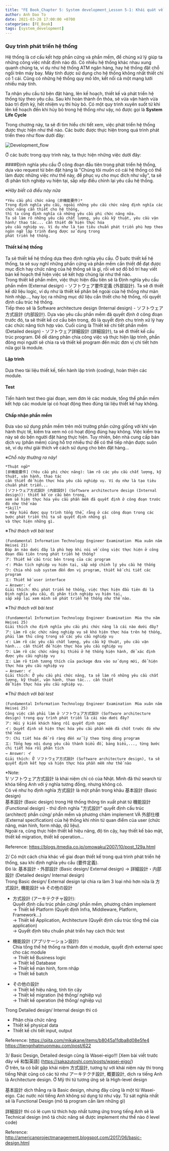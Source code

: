 ```yaml
---
title: "FE Book_Chapter 5: System development_Lesson 5-1: Khái quát về Phát triển hệ thống"
author: Anh Dao To
date: 2021-03-28 17:00:00 +0700
categories: [FE_Book]
tags: [system_development]
---
```

### Quy trình phát triển hệ thống
Hệ thống là cơ cấu kết hợp phần cứng và phần mềm, để chúng xử lý giúp ta những công việc nhất định nào đó. Có nhiều hệ thống
khác nhau xung quanh chúng ta, ví dụ như hệ thống ATM ngân hàng, hay hệ thống đặt chỗ ngồi trên máy bay.
Máy tính được sử dụng cho hệ thống không nhất thiết chỉ có 1 cái. Cũng có những hệ thống quy mô lớn, kết nối cả một mạng lưới nhiều máy tính.

Ta nhận yêu cầu từ bên đặt hàng, lên kế hoạch, thiết kế và phát triển hệ thống tùy theo yêu cầu. Sau khi hoàn thành ổn thỏa, sẽ vừa vận hành vừa bảo trì định kỳ, hết nhiệm vụ thì hủy bỏ.
Có một quy trình xuyên suốt từ khi lên kế hoạch đến khi hủy bỏ trong hệ thống như vậy, nó được gọi là **System Life Cycle**

Trong chương này, ta sẽ đi tìm hiểu chi tiết xem, việc phát triển hệ thống được thực hiện như thế nào. Các bước được thực hiện trong quá trình phát triển theo như flow dưới đây:

![Development_flow](../../../../assets/2021-03-28-system-development-overview/development-flow.png)

Ở các bước trong quy trình này, ta thực hiện những việc dưới đây:

####Định nghĩa yêu cầu
Ở công đoạn đầu tiên trong phát triển hệ thống, dựa vào request từ bên đặt hàng là "Chúng tôi muốn có cái hệ thống có thể làm được những việc như thế này, để phục vụ cho mục đích như vầy",
ta sẽ đi phân tích nghiệp vụ hiện tại, sắp xếp điều chỉnh lại yêu cầu hệ thống.

※*Hãy biết cả điều này nữa*

    *Yêu cầu phi chức năng (非機能要件)*
    Trong định nghĩa yêu cầu, ngoài những yêu cầu chức năng định nghĩa các chức năng cần thiết cho hệ thống,
    thì ta cũng định nghĩa cả những yêu cầu phi chức năng nữa.
    Ta sẽ làm rõ những yêu cầu chất lượng, yêu cầu kỹ thuật, yêu cầu vận hành/ thao tác... cần thiết để hiện thực hóa 
    yêu cầu nghiệp vụ. Ví dụ như là tạo tiêu chuẩn phát triển phù hợp theo ngôn ngữ lập trình đang được sử dụng trong 
    phát triển hệ thống.

#### Thiết kế hệ thống
Ta sẽ thiết kế hệ thống dựa theo định nghĩa yêu cầu. Ở bước thiết kế hệ thống, ta sẽ suy nghĩ những phần cứng
và phần mềm cần thiết để đạt được mục đích hay chức năng của hệ thống sẽ là gì, rồi vẽ sơ đồ bố trí hay viết bản kế hoạch
thể hiện việc sẽ kết hợp chúng lại như thế nào.  
Trong thiết kế phần mềm, việc thực hiện đầu tiên sẽ là Định nghĩa yêu cầu phần mềm (External design) - ソフトウェア要件定義 
(外部設計). Ta sẽ đi thiết kế dữ liệu logic, ví dụ như là thiết kế phần bề ngoài của hệ thống như màn hình nhập..., hay lọc ra những mục 
dữ liệu cần thiết cho hệ thống, rồi quyết định cấu trúc hệ thống.   
Tiếp theo sẽ là Software architecture design (Internal design) - ソフトウェア方式設計 (内部設計). Dựa vào yêu cầu phần mềm đã quyết định
ở công đoạn trước đó, ta sẽ thiết kế cơ cấu bên trong, đó là quyết định chu trình xử lý hay các chức năng tích hợp vào.
Cuối cùng là Thiết kế chi tiết phần mềm (Detailed design) - ソフトウェア詳細設計 (詳細設計), ta sẽ đi thiết kế cấu trúc program. 
Để dễ dàng phân chia công việc và thực hiện lập trình, phần đông mọi người
sẽ chia ra và thiết kế program đến mức đơn vị chi tiết hơn nữa gọi là module.

#### Lập trình
Dựa theo tài liệu thiết kế, tiến hành lập trình (coding), hoàn thiện các module.

#### Test
Tiến hành test theo giai đoạn, xem đơn lẻ các module, tổng thể phần mềm kết hợp các module lại có hoạt động theo đúng
tài liệu thiết kế hay không.

#### Chấp nhận phần mềm
Đưa vào sử dụng phần mềm trên môi trường phần cứng giống với khi vận hành thực tế, kiểm tra xem nó có hoạt động đúng hay không.
Việc kiểm tra này sẽ do bên người đặt hàng thực hiện. Tuy nhiên, bên nhà cung cấp bán dịch vụ (phần mềm) cũng hỗ trợ nhiều thứ
để có thể tiếp nhận được suôn sẻ, ví dụ như giải thích về cách sử dụng cho bên đặt hàng...

※*Chỗ này thường ra này!*

    *Thuật ngữ*
    [非機能要件] (Yêu cầu phi chức năng): làm rõ các yêu cầu chất lượng, kỹ thuật, vận hành, thao tác 
    cần thiết để hiện thực hóa yêu cầu nghiệp vụ. Ví dụ như là tạo tiêu chuẩn phát triển...
    [ソフトウェア方式設計 (内部設計] (Software architecture design (Internal design)): thiết kế cơ cấu bên trong, 
    xem sẽ hiện thực hóa yêu cầu phần mềm đã quyết định ở công đoạn trước đó như thế nào
    *Skill*
    → Hãy hiểu được quy trình tổng thể, rằng ở các công đoạn trong các bước phát triển thì ta sẽ quyết định những gì 
    và thực hiện những gì.

※*Thử thách với bài test*

    (Fundamental Information Technology Engineer Examination　Mùa xuân năm Heisei 21)
    Đáp án nào dưới đây là phù hợp khi nói về công việc thực hiện ở công đoạn đầu tiên trong phát triển hệ thống?
    ア: Thiết kế cấu trúc bên trong của các program
    イ: Phân tích nghiệp vụ hiện tại, sắp xếp chỉnh lý yêu cầu hệ thống
    ウ: Chia nhỏ sub system đến đơn vị program, thiết kế chi tiết các program
    エ: Thiết kế user interface
    → Answer: イ
    Giải thích: Khi phát triển hệ thống, việc thực hiện đầu tiên đó là Định nghĩa yêu cầu, đi phân tích nghiệp vụ hiện tại, 
    sắp xếp lại xem mình sẽ phát triển hệ thống như thế nào.

※*Thử thách với bài test*

    (Fundamental Information Technology Engineer Examination　Mùa thu năm Heisei 25)
    Giải thích cho định nghĩa yêu cầu phi chức năng là cái nào dưới đây?
    ア: Làm rõ các chức năng nghiệp vụ sẽ khó hiện thực hóa trên hệ thống, phải làm thủ công trong số các yêu cầu nghiệp vụ
    イ: Làm rõ các yêu cầu chất lượng, yêu cầu kỹ thuật, yêu cầu vận hành... cần thiết để hiện thực hóa yêu cầu nghiệp vụ
    ウ: Làm rõ các chức năng bị thiếu ở hệ thống hiện hành, để xác định được yêu cầu nghiệp vụ
    エ: Làm rõ tính tương thích của package đưa vào sử dụng mới, để hiện thực hóa yêu cầu nghiệp vụ
    → Answer: イ
    Giải thích: Ở yêu cầu phi chức năng, ta sẽ làm rõ những yêu cầu chất lượng, kỹ thuật, vận hành, thao tác... cần thiết 
    để hiện thực hóa yêu cầu nghiệp vụ.

※*Thử thách với bài test*

    (Fundamental Information Technology Engineer Examination　Mùa xuân năm Heisei 25)
    Công việc cần phải làm ở ソフトウェア方式設計 (Software architecture design) trong quy trình phát triển là cái nào dưới đây?
    ア: Hỏi ý kiến khách hàng rồi quyết định spec
    イ: Quyết định sẽ hiện thực hóa yêu cầu phần mềm đã chốt trước đó như thế nào
    ウ: Chi tiết hóa để rõ ràng đến xử lý theo từng dòng program
    エ: Tổng hợp nội dung yêu cầu thành biểu đồ, bảng biểu,..., từng bước chi tiết hóa rồi phân tích 
    → Answer: イ
    Giải thích: Ở ソフトウェア方式設計 (Software architecture design), ta sẽ quyết định kết hợp và hiện thực hóa phần mềm như thế nào

*Note:   
1/ ソフトウェア方式設計 là khái niệm chỉ có của Nhật. Mình đã thử search từ khóa tiếng Anh với ý nghĩa tương đồng, nhưng không có.  
Có vẻ như họ định nghĩa 方式設計 là một phần trong khâu 基本設計 (Basic design)   
基本設計 (Basic design) trong Hệ thống thông tin xuất phát từ 機能設計 (Functional design) - thứ định nghĩa "方式設計" 
quyết định cấu trúc (architect) phần cứng/ phần mềm và phương châm implement VÀ 外部仕様 (External specification) của hệ thống 
khi nhìn từ quan điểm của user (chức năng, màn hình, form nhập, dữ liệu).  
Ngoài ra, cũng thực hiện thiết kế hiệu năng, độ tin cậy, hay thiết kế bảo mật, thiết kế migration, thiết kế operation...　　 
   
Reference: https://blogs.itmedia.co.jp/omowaku/2007/10/post_129a.html

2/ Có một cách chia khác về giai đoạn thiết kế trong quá trình phát triển hệ thống, sau khi định nghĩa yêu cầu (要件定義).  
Đó là: 基本設計・外部設計 (Basic design/ External design) → 詳細設計・内部設計 (Detailed design/ Internal design)   
Trong Basic design/ External design lại chia ra làm 3 loại nhỏ hơn nữa là 方式設計, 機能設計 và その他の設計   
- 方式設計 (アーキテクチャ設計):  
Quyết định cấu trúc phần cứng/ phần mềm, phương châm implement  
→ Thiết kế Platform (Quyết định Infra, Middleware, Platform, Framework...)  
→ Thiết kế Application, Architecture (Quyết định cấu trúc tổng thể của application)   
→ Quyết định tiêu chuẩn phát triển hay cách thức test
  
- 機能設計 (アプリケーション設計)  
Chia tổng thể hệ thống ra thành đơn vị module, quyết định external spec cho các module   
→ Thiết kế Business logic  
→ Thiết kế Database  
→ Thiết kế màn hình, form nhập  
→ Thiết kế batch
  
- その他の設計  
→ Thiết kế hiệu năng, tính tin cậy  
→ Thiết kế migration (hệ thống/ nghiệp vụ)  
→ Thiết kế operation (hệ thống/ nghiệp vụ)
  
Trong Detailed design/ Internal design thì có
+ Phân chia chức năng
+ Thiết kế physical data
+ Thiết kế chi tiết input, output

Reference:
https://qiita.com/mikakane/items/b8045a11dba8d08e5fe4
https://tiengnhatmuonmau.com/post/622

3/ Basic Design, Detailed design cũng là Wasei-eigo!!! [Xem bài viết trước đây về 和製英語] (https://sakazutoshi.com/posts/wasei-eigo/)  
Ở trên, ta có bắt gặp khái niệm 方式設計, tương tự với khái niệm này thì 
trong tiếng Nhật cũng có các từ như アーキテクチ設計, 概要設計, dịch ra tiếng Anh là Architecture design. 
Ở Mỹ thì từ tương ứng sẽ là High-level design  

基本設計 dịch thẳng ra là Basic design, nhưng đây cũng là một từ Wasei-eigo. Các nước nói tiếng Anh không sử dụng từ như vậy.
Từ sát nghĩa nhất sẽ là Functional Design (mô tả program cần làm những gì)      

詳細設計 thì có lẽ cụm từ thích hợp nhất tương ứng trong tiếng Anh sẽ là Technical design (mô tả chức năng sẽ được implement như thế nào ở level code)  

Reference: http://americanprojectmanagement.blogspot.com/2017/06/basic-design.html

















